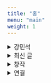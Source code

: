 ```yaml
---
title: "홈"
menu: "main"
weight: 1
---
```


<style>
img {
max-width: 200px;
margin: 0;
}

nav {
  margin-bottom: 1em;
}

</style>

<details>
<summary>강민석</summary>

작가, 팟캐스터, 사워도우 제빵사, 아마추어 개발자, 진 메이커, 피자 사냥꾼, (전) 샌드위치 가게 사장, 폴더폰 사용자, 권위 혐오자, VTSAX 투자자, 구제와 헌책 소비자, 에어로프레스 바리스타, 중국·미국 유학생, 문학 전공자, 고양이 집사, [고은비](https://eunbiko.com)의 남편.

제주에 사는 중. [이렇게](https://bear-images.sfo2.cdn.digitaloceanspaces.com/jagunbae/minsuk-kang-profile.webp) 생겼다. 지금 [이렇게](https://kangminsuk.com/ko/now/) 살고 있다.
</details>

<details>
<summary>최신 글</summary>
{{< recent-posts >}}
</details>

<details>
  <summary>창작</summary>
  <ul>
    <li><a href="https://jagunbae.com/">온라인 출판사 작은배</a></li>
    <li><a href="https://podcast.jagunbae.com">팟캐스트 강소팟</a></li>
    <li><a href="https://jagunbae.com/too-small-to-fail/">책 망하지 않을 만큼 작은 식당 창업하기</a></li>
    <li><a href="https://wooreenoon.bearblog.dev">커피가게 우리는 비공식 팬클럽</a></li>
    <li><a href="https://texts.bearblog.dev">라인 아이디 추가 안 한다고</a></li>
    <li><a href="https://us.jagunbae.com">강단과 소신 사진 일기</a></li>
    <li><a href="https://kangminsuk.com/ko/interview/">(조금은 진지한) 부모님 인터뷰</a></li>
    <li><a href="https://kangminsuk.com/ko/conversation/">(조금은 진지한) 질문 생성기</a></li>
    <li><a href="https://kangminsuk.com/mal/">말머리씨</a></li>
    <li><a href="https://blogs.jagunbae.com">글 쓰는 블로그를 소개합니다</a></li>
    <li><a href="https://blogmansae.netlify.app">블로그 만세!</a></li>
    <li><a href="https://reviews.cheesylazy.com/">샌드위치샵 치지레이지</a></li>
    <li><a href="https://questions.jagunbae.com">질문 있는 사람들</a></li>
  </ul>
</details>

<details>
<summary>연결</summary>
<a href="https://letterbird.co/kang">Email</a>.<br><a href="https://kangminsuk.com/blog/index.xml">RSS(English)</a> or <a href="https://kangminsuk.com/ko/blog/index.xml">RSS(한국어)</a>.<br><a href="https://ko-fi.com/kangminsuk">Ko-fi</a>.
</details>